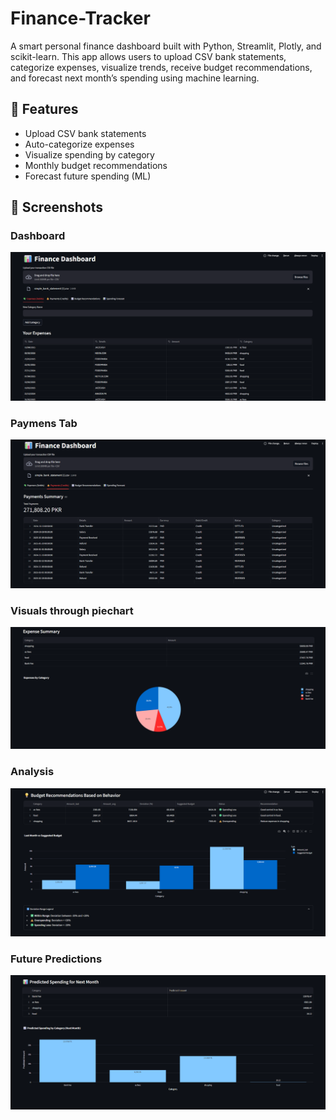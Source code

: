 # Finance-Tracker
A smart personal finance dashboard built with Python, Streamlit, Plotly, and scikit-learn. This app allows users to upload CSV bank statements, categorize expenses, visualize trends, receive budget recommendations, and forecast next month’s spending using machine learning.

## 🚀 Features
- Upload CSV bank statements
- Auto-categorize expenses
- Visualize spending by category
- Monthly budget recommendations
- Forecast future spending (ML)

## 📸 Screenshots

### Dashboard
![Dashboard](assets/dashboard.png)

### Paymens Tab
![Payments](assets/payments.png)

### Visuals through piechart
![PirChart](assets/piechart.png)

### Analysis
![Analysis](assets/budget_recomendations.png)

### Future Predictions
![Predictions](assets/prediction.png)